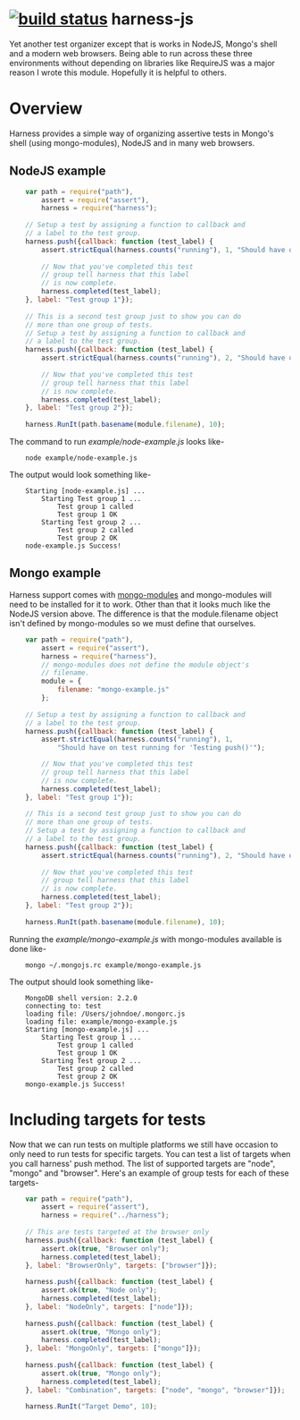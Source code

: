 [![build status](https://secure.travis-ci.org/rsdoiel/harness-js.png)](http://travis-ci.org/rsdoiel/harness-js)
harness-js
==========

Yet another test organizer except that is works in NodeJS, Mongo's shell and
a modern web browsers.  Being able to run across these three environments 
without depending on libraries like RequireJS was a major reason I wrote this
module. Hopefully it is helpful to others.

# Overview

Harness provides a simple way of organizing assertive tests in Mongo's shell
(using mongo-modules), NodeJS and in many web browsers.

## NodeJS example

```JavaScript
	var path = require("path"),
		assert = require("assert"),
		harness = require("harness");
	
	// Setup a test by assigning a function to callback and
	// a label to the test group.
	harness.push({callback: function (test_label) {
		assert.strictEqual(harness.counts("running"), 1, "Should have on test running for 'Testing push()'");
	
		// Now that you've completed this test
		// group tell harness that this label
		// is now complete.
		harness.completed(test_label);
	}, label: "Test group 1"});
	
	// This is a second test group just to show you can do
	// more than one group of tests.
	// Setup a test by assigning a function to callback and
	// a label to the test group.
	harness.push({callback: function (test_label) {
		assert.strictEqual(harness.counts("running"), 2, "Should have on test running for 'Testing push()'");
	
		// Now that you've completed this test
		// group tell harness that this label
		// is now complete.
		harness.completed(test_label);
	}, label: "Test group 2"});
	
	harness.RunIt(path.basename(module.filename), 10);
```

The command to run *example/node-example.js* looks like-

```shell
	node example/node-example.js
```

The output would look something like-

```shell
	Starting [node-example.js] ...
		Starting Test group 1 ...
			Test group 1 called
			Test group 1 OK
		Starting Test group 2 ...
			Test group 2 called
			Test group 2 OK
	node-example.js Success!
```

## Mongo example

Harness support comes with [mongo-modules](git@github.com:rsdoiel/mongo-modules) and mongo-modules will need to be installed for it to work. Other
than that it looks much like the NodeJS version above. The difference is
that the module.filename object isn't defined by mongo-modules so we must
define that ourselves.

```JavaScript
	var path = require("path"),
		assert = require("assert"),
		harness = require("harness"),
		// mongo-modules does not define the module object's
		// filename.
		module = {
			filename: "mongo-example.js"
		};
	
	// Setup a test by assigning a function to callback and
	// a label to the test group.
	harness.push({callback: function (test_label) {
		assert.strictEqual(harness.counts("running"), 1,
			"Should have on test running for 'Testing push()'");

		// Now that you've completed this test
		// group tell harness that this label
		// is now complete.
		harness.completed(test_label);
	}, label: "Test group 1"});
	
	// This is a second test group just to show you can do
	// more than one group of tests.
	// Setup a test by assigning a function to callback and
	// a label to the test group.
	harness.push({callback: function (test_label) {
		assert.strictEqual(harness.counts("running"), 2, "Should have on test running for 'Testing push()'");
	
		// Now that you've completed this test
		// group tell harness that this label
		// is now complete.
		harness.completed(test_label);
	}, label: "Test group 2"});
	
	harness.RunIt(path.basename(module.filename), 10);
```

Running the *example/mongo-example.js* with mongo-modules available is done like-

```shell
	mongo ~/.mongojs.rc example/mongo-example.js
```

The output should look something like-

```shell
	MongoDB shell version: 2.2.0
	connecting to: test
	loading file: /Users/johndoe/.mongorc.js
	loading file: example/mongo-example.js
	Starting [mongo-example.js] ...
		Starting Test group 1 ...
			Test group 1 called
			Test group 1 OK
		Starting Test group 2 ...
			Test group 2 called
			Test group 2 OK
	mongo-example.js Success!
```

# Including targets for tests

Now that we can run tests on multiple platforms we still have occasion
to only need to run tests for specific targets. You can test a list
of targets when you call harness' push method.  The list of supported
targets are "node", "mongo" and "browser".  Here's an example of group
tests for each of these targets-

```JavaScript
	var path = require("path"),
		assert = require("assert"),
		harness = require("../harness");
	
	// This are tests targeted at the browser only
	harness.push({callback: function (test_label) {
		assert.ok(true, "Browser only");
		harness.completed(test_label);
	}, label: "BrowserOnly", targets: ["browser"]});
	
	harness.push({callback: function (test_label) {
		assert.ok(true, "Node only");
		harness.completed(test_label);
	}, label: "NodeOnly", targets: ["node"]});
	
	harness.push({callback: function (test_label) {
		assert.ok(true, "Mongo only");
		harness.completed(test_label);
	}, label: "MongoOnly", targets: ["mongo"]});
	
	harness.push({callback: function (test_label) {
		assert.ok(true, "Mongo only");
		harness.completed(test_label);
	}, label: "Combination", targets: ["node", "mongo", "browser"]});
	
	harness.RunIt("Target Demo", 10);
```
